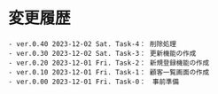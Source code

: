# 変更履歴

	- ver.0.40 2023-12-02 Sat. Task-4： 削除処理
	- ver.0.30 2023-12-02 Sat. Task-3： 更新機能の作成
	- ver.0.20 2023-12-01 Fri. Task-2： 新規登録機能の作成
	- ver.0.10 2023-12-01 Fri. Task-1： 顧客一覧画面の作成
	- ver.0.00 2023-12-01 Fri. Task-0：　事前準備
